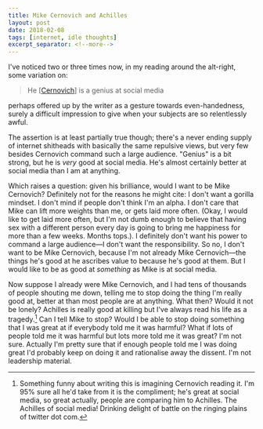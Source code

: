 ```yaml
---
title: Mike Cernovich and Achilles
layout: post
date: 2018-02-08
tags: [internet, idle thoughts]
excerpt_separator: <!--more-->
---
```


I've noticed two or three times now, in my reading around the alt-right, some variation on:

> He [[Cernovich](https://twitter.com/Cernovich)] is a genius at social media

perhaps offered up by the writer as a gesture towards even-handedness, surely a difficult impression to give when your subjects are so relentlessly awful.
<!--more-->
The assertion is at least partially true though; there's a never ending supply of internet shitheads with basically the same repulsive views, but very few besides Cernovich command such a large audience. "Genius" is a bit strong, but he is *very* good at social media. He's almost certainly better at social media than I am at anything.

Which raises a question: given his brilliance, would I want to be Mike Cernovich? Definitely not for the reasons he might cite: I don't want a gorilla mindset. I don't mind if people don't think I'm an alpha. I don't care that Mike can lift more weights than me, or gets laid more often. (Okay, I would like to get laid more often, but I'm not dumb enough to believe that having sex with a different person every day is going to bring me happiness for more than a few weeks. Months tops.). I definitely don't want his power to command a large audience&mdash;I don't want the responsibility. So no, I don't want to be Mike Cernovich, because I'm not already Mike Cernovich&mdash;the things he's good at he ascribes value to because he's good at them. But I would like to be as good at *something* as Mike is at social media.

Now suppose I already were Mike Cernovich, and I had tens of thousands of people shouting me down, telling me to stop doing the thing I'm really good at, better at than most people are at anything. What then? Would it not be lonely? Achilles is really good at killing but I've always read his life as a tragedy.[^1] Can I tell Mike to stop? Would I be able to stop doing something that I was great at if everybody told me it was harmful? What if lots of people told me it was harmful but lots more told me it was great? I'm not sure. Actually I'm pretty sure that if enough people told me I was doing great I'd probably keep on doing it and rationalise away the dissent. I'm not leadership material.


[^1]: Something funny about writing this is imagining Cernovich reading it. I'm 95% sure all he'd take from it is the compliment; he's great at social media, so great actually, people are comparing him to Achilles. The Achilles of social media! Drinking delight of battle on the ringing plains of twitter dot com.
